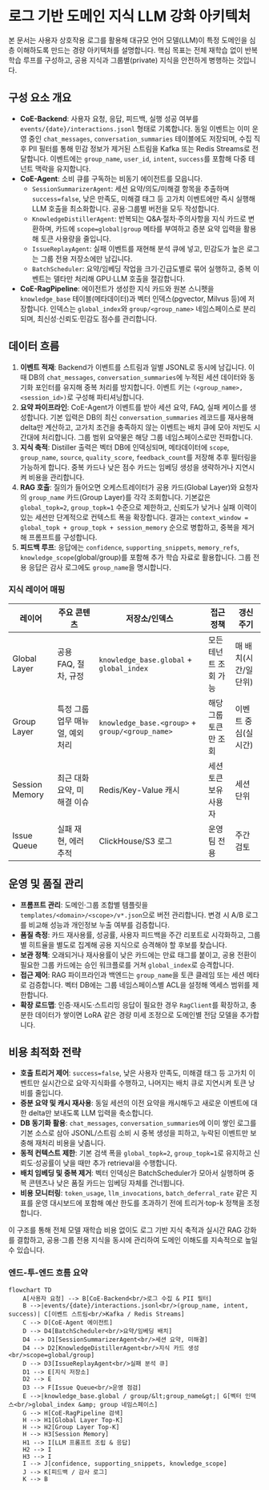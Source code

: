 # 로그 기반 도메인 지식 LLM 강화 아키텍처

본 문서는 사용자 상호작용 로그를 활용해 대규모 언어 모델(LLM)이 특정 도메인을 심층 이해하도록 만드는 경량 아키텍처를 설명합니다. 핵심 목표는 전체 재학습 없이 반복 학습 루프를 구성하고, 공용 지식과 그룹별(private) 지식을 안전하게 병행하는 것입니다.

## 구성 요소 개요
- **CoE-Backend**: 사용자 요청, 응답, 피드백, 실행 성공 여부를 `events/{date}/interactions.jsonl` 형태로 기록합니다. 동일 이벤트는 이미 운영 중인 `chat_messages`, `conversation_summaries` 테이블에도 저장되며, 수집 직후 PII 필터를 통해 민감 정보가 제거된 스트림을 Kafka 또는 Redis Streams로 전달합니다. 이벤트에는 `group_name`, `user_id`, `intent`, `success`를 포함해 다중 테넌트 맥락을 유지합니다.
- **CoE-Agent**: 소비 큐를 구독하는 비동기 에이전트를 모읍니다.
  - `SessionSummarizerAgent`: 세션 요약/의도/미해결 항목을 추출하며 `success=false`, 낮은 만족도, 미해결 태그 등 고가치 이벤트에만 즉시 실행해 LLM 호출을 최소화합니다. 공용·그룹별 버전을 모두 작성합니다.
  - `KnowledgeDistillerAgent`: 반복되는 Q&A·절차·주의사항을 지식 카드로 변환하며, 카드에 `scope=global|group` 메타를 부여하고 증분 요약 입력을 활용해 토큰 사용량을 줄입니다.
  - `IssueReplayAgent`: 실패 이벤트를 재현해 분석 큐에 넣고, 민감도가 높은 로그는 그룹 전용 저장소에만 남깁니다.
  - `BatchScheduler`: 요약/임베딩 작업을 크기·긴급도별로 묶어 실행하고, 중복 이벤트는 델타만 처리해 GPU·LLM 호출을 절감합니다.
- **CoE-RagPipeline**: 에이전트가 생성한 지식 카드와 원본 스니펫을 `knowledge_base` 테이블(메타데이터)과 벡터 인덱스(pgvector, Milvus 등)에 저장합니다. 인덱스는 `global_index`와 `group/<group_name>` 네임스페이스로 분리되며, 최신성·신뢰도·민감도 점수를 관리합니다.

## 데이터 흐름
1. **이벤트 적재**: Backend가 이벤트를 스트림과 일별 JSONL로 동시에 남깁니다. 이때 DB의 `chat_messages`, `conversation_summaries`에 누적된 세션 데이터와 동기화 포인터를 유지해 중복 처리를 방지합니다. 이벤트 키는 `(<group_name>, <session_id>)`로 구성해 파티셔닝합니다.
2. **요약 파이프라인**: CoE-Agent가 이벤트를 받아 세션 요약, FAQ, 실패 케이스를 생성합니다. 기본 입력은 DB의 최신 `conversation_summaries` 레코드를 재사용해 delta만 계산하고, 고가치 조건을 충족하지 않는 이벤트는 배치 큐에 모아 저빈도 시간대에 처리합니다. 그룹 범위 요약물은 해당 그룹 네임스페이스로만 전파합니다.
3. **지식 축적**: Distiller 출력은 벡터 DB에 인덱싱되며, 메타데이터에 `scope`, `group_name`, `source`, `quality_score`, `feedback_count`를 저장해 추후 필터링을 가능하게 합니다. 중복 카드나 낮은 점수 카드는 임베딩 생성을 생략하거나 지연시켜 비용을 관리합니다.
4. **RAG 호출**: 질의가 들어오면 오케스트레이터가 공용 카드(Global Layer)와 요청자의 `group_name` 카드(Group Layer)를 각각 조회합니다. 기본값은 `global_topk=2`, `group_topk=1` 수준으로 제한하고, 신뢰도가 낮거나 실패 이력이 있는 세션만 단계적으로 컨텍스트 폭을 확장합니다. 결과는 `context_window = global_topk + group_topk + session_memory` 순으로 병합하고, 중복을 제거해 프롬프트를 구성합니다.
5. **피드백 루프**: 응답에는 `confidence`, `supporting_snippets`, `memory_refs`, `knowledge_scope`(global/group)를 포함해 추가 학습 자료로 활용합니다. 그룹 전용 응답은 감사 로그에도 `group_name`을 명시합니다.

### 지식 레이어 매핑
| 레이어 | 주요 콘텐츠 | 저장소/인덱스 | 접근 정책 | 갱신 주기 |
| --- | --- | --- | --- | --- |
| Global Layer | 공용 FAQ, 절차, 규정 | `knowledge_base.global` + `global_index` | 모든 테넌트 조회 가능 | 매 배치(시간/일 단위) |
| Group Layer | 특정 그룹 업무 매뉴얼, 예외 처리 | `knowledge_base.<group>` + `group/<group_name>` | 해당 그룹 토큰만 조회 | 이벤트 중심(실시간) |
| Session Memory | 최근 대화 요약, 미해결 이슈 | Redis/Key-Value 캐시 | 세션 토큰 보유 사용자 | 세션 단위 |
| Issue Queue | 실패 재현, 에러 추적 | ClickHouse/S3 로그 | 운영 팀 전용 | 주간 검토 |

## 운영 및 품질 관리
- **프롬프트 관리**: 도메인·그룹 조합별 템플릿을 `templates/<domain>/<scope>/v*.json`으로 버전 관리합니다. 변경 시 A/B 로그를 비교해 성능과 개인정보 누출 여부를 검증합니다.
- **품질 측정**: 카드 재사용률, 성공률, 사용자 피드백을 주간 리포트로 시각화하고, 그룹별 히트율을 별도로 집계해 공용 지식으로 승격해야 할 후보를 찾습니다.
- **보관 정책**: 오래되거나 재사용률이 낮은 카드에는 만료 태그를 붙이고, 공용 전환이 필요한 그룹 카드에는 승인 워크플로를 거쳐 `global_index`로 승격합니다.
- **접근 제어**: RAG 파이프라인과 백엔드는 `group_name`을 토큰 클레임 또는 세션 메타로 검증합니다. 벡터 DB에는 그룹 네임스페이스별 ACL을 설정해 엑세스 범위를 제한합니다.
- **확장 로드맵**: 인증·재시도·스트리밍 응답이 필요한 경우 `RagClient`를 확장하고, 충분한 데이터가 쌓이면 LoRA 같은 경량 미세 조정으로 도메인별 전담 모델을 추가합니다.

## 비용 최적화 전략
- **호출 트리거 제어**: `success=false`, 낮은 사용자 만족도, 미해결 태그 등 고가치 이벤트만 실시간으로 요약·지식화를 수행하고, 나머지는 배치 큐로 지연시켜 토큰 낭비를 줄입니다.
- **증분 요약 및 캐시 재사용**: 동일 세션의 이전 요약을 캐시해두고 새로운 이벤트에 대한 delta만 보내도록 LLM 입력을 축소합니다.
- **DB 동기화 활용**: `chat_messages`, `conversation_summaries`에 이미 쌓인 로그를 기본 소스로 삼아 JSONL/스트림 소비 시 중복 생성을 피하고, 누락된 이벤트만 보충해 재처리 비용을 낮춥니다.
- **동적 컨텍스트 제한**: 기본 검색 폭을 `global_topk=2`, `group_topk=1`로 유지하고 신뢰도·성공률이 낮을 때만 추가 retrieval을 수행합니다.
- **배치 임베딩 및 중복 제거**: 벡터 인덱싱은 BatchScheduler가 모아서 실행하며 중복 콘텐츠나 낮은 품질 카드는 임베딩 자체를 건너뜁니다.
- **비용 모니터링**: `token_usage`, `llm_invocations`, `batch_deferral_rate` 같은 지표를 운영 대시보드에 포함해 예산 한도를 초과하기 전에 트리거·top-k 정책을 조정합니다.

이 구조를 통해 전체 모델 재학습 비용 없이도 로그 기반 지식 축적과 실시간 RAG 강화를 결합하고, 공용·그룹 전용 지식을 동시에 관리하여 도메인 이해도를 지속적으로 높일 수 있습니다.

### 엔드-투-엔드 흐름 요약
```mermaid
flowchart TD
    A[사용자 요청] --> B[CoE-Backend<br/>로그 수집 & PII 필터]
    B -->|events/{date}/interactions.jsonl<br/>(group_name, intent, success)| C[이벤트 스트림<br/>Kafka / Redis Streams]
    C --> D[CoE-Agent 에이전트]
    D --> D4[BatchScheduler<br/>요약/임베딩 배치]
    D4 --> D1[SessionSummarizerAgent<br/>세션 요약, 미해결]
    D4 --> D2[KnowledgeDistillerAgent<br/>지식 카드 생성<br/>scope=global/group]
    D --> D3[IssueReplayAgent<br/>실패 분석 큐]
    D1 --> E[지식 저장소]
    D2 --> E
    D3 --> F[Issue Queue<br/>운영 점검]
    E -->|knowledge_base.global / group/&lt;group_name&gt;| G[벡터 인덱스<br/>global_index &amp; group 네임스페이스]
    G --> H[CoE-RagPipeline 검색]
    H --> H1[Global Layer Top-K]
    H --> H2[Group Layer Top-K]
    H --> H3[Session Memory]
    H1 --> I[LLM 프롬프트 조립 & 응답]
    H2 --> I
    H3 --> I
    I --> J[confidence, supporting_snippets, knowledge_scope]
    J --> K[피드백 / 감사 로그]
    K --> B
```
